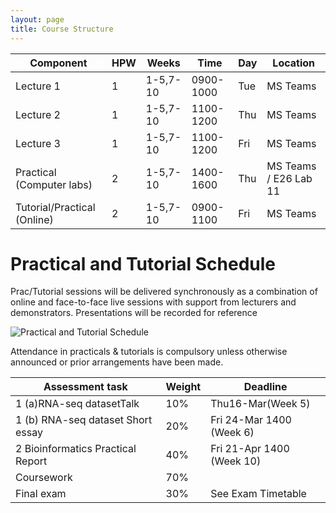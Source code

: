 ```yaml
---
layout: page
title: Course Structure
---
```


| **Component**               | **HPW** | **Weeks** | **Time**  | **Day** | **Location**          |
| --------------------------- | ------- | --------- | --------- | ------- | --------------------- |
| Lecture 1                   | 1       | 1-5,7-10  | 0900-1000 | Tue     | MS Teams              |
| Lecture 2                   | 1       | 1-5,7-10  | 1100-1200 | Thu     | MS Teams              |
| Lecture 3                   | 1       | 1-5,7-10  | 1100-1200 | Fri     | MS Teams              |
| Practical (Computer labs)   | 2       | 1-5,7-10  | 1400-1600 | Thu     | MS Teams / E26 Lab 11 |
| Tutorial/Practical (Online) | 2       | 1-5,7-10  | 0900-1100 | Fri     | MS Teams              |



# Practical and Tutorial Schedule

Prac/Tutorial sessions will be delivered synchronously as a combination of online and face-to-face live sessions with support from lecturers and demonstrators. Presentations will be recorded for reference

![Practical and Tutorial Schedule](../assets/img/practical.png)


Attendance in practicals & tutorials is compulsory unless otherwise announced or prior arrangements have been made.


| Assessment task                   | Weight | Deadline                  |
| --------------------------------- | ------ | ------------------------- |
| 1 (a)RNA-seq datasetTalk          | 10%    | Thu16-Mar(Week 5)         |
| 1 (b) RNA-seq dataset Short essay | 20%    | Fri 24-Mar 1400 (Week 6)  |
| 2 Bioinformatics Practical Report | 40%    | Fri 21-Apr 1400 (Week 10) |
| Coursework                        | 70%    |                           |
| Final exam                        | 30%    | See Exam Timetable        |


